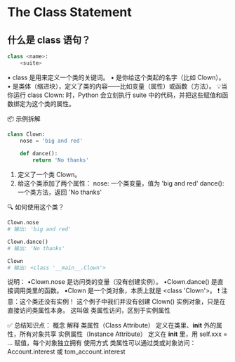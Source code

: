 # The Class Statement
## 什么是 class 语句？
```python
class <name>:
    <suite>
```
•	class 是用来定义一个类的关键词。
•	<name> 是你给这个类起的名字（比如 Clown）。
•	<suite> 是类体（缩进块），定义了类的内容——比如变量（属性）或函数（方法）。
💡当你运行 class Clown: 时，Python 会立刻执行 suite 中的代码，并把这些赋值和函数绑定为这个类的属性。

📦 示例拆解
```python
class Clown:
    nose = 'big and red'
    
    def dance():
        return 'No thanks'
```
1.	定义了一个类 Clown。
2.	给这个类添加了两个属性：
nose: 一个类变量，值为 'big and red'
dance(): 一个类方法，返回 'No thanks'

🔍 如何使用这个类？
```python
Clown.nose
# 输出: 'big and red'

Clown.dance()
# 输出: 'No thanks'

Clown
# 输出: <class '__main__.Clown'>
```
说明：
•Clown.nose 是访问类的变量（没有创建实例）。
•Clown.dance() 是直接调用类里的函数。
•Clown 是一个类对象，本质上就是 <class 'Clown'>。
❗ 注意：这个类还没有实例！
  这个例子中我们并没有创建 Clown() 实例对象，只是在直接访问类属性本身。
  这叫做 类属性访问，区别于实例属性

✅ 总结知识点：
概念                               解释
类属性（Class Attribute）        定义在类里、__init__ 外的属性，所有对象共享
实例属性（Instance Attribute）   定义在 __init__ 里，用 self.xxx = ... 赋值，每个对象独立拥有
使用方式                         类属性可以通过类或对象访问：Account.interest 或 tom_account.interest
